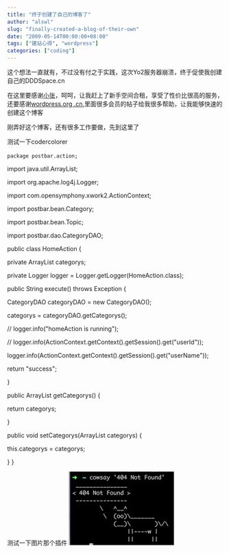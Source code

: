 ```yaml
---
title: "终于创建了自己的博客了"
author: "alswl"
slug: "finally-created-a-blog-of-their-own"
date: "2009-05-14T00:00:00+08:00"
tags: ["建站心得", "wordpress"]
categories: ["coding"]
---
```


这个想法一直就有，不过没有付之于实践，这次Yo2服务器崩溃，终于促使我创建自己的DDDSpace.cn

在这里要感谢[小张](http://hengtian.org/)，呵呵，让我赶上了新手空间合租，享受了性价比很高的服务，还要感谢[wordpress.org
.cn](http://wordpress.org.cn),里面很多会员的帖子给我很多帮助，让我能够快速的创建这个博客

刚弄好这个博客，还有很多工作要做，先到这里了

测试一下codercolorer

`package postbar.action;`

import java.util.ArrayList;

import org.apache.log4j.Logger;

import com.opensymphony.xwork2.ActionContext;

import postbar.bean.Category;

import postbar.bean.Topic;

import postbar.dao.CategoryDAO;

public class HomeAction {

private ArrayList categorys;

private Logger logger = Logger.getLogger(HomeAction.class);

public String execute() throws Exception {

CategoryDAO categoryDAO = new CategoryDAO();

categorys = categoryDAO.getCategorys();

// logger.info("homeAction is running");

// logger.info(ActionContext.getContext().getSession().get("userId"));

logger.info(ActionContext.getContext().getSession().get("userName"));

return "success";

}

public ArrayList getCategorys() {

return categorys;

}

public void setCategorys(ArrayList categorys) {

this.categorys = categorys;

} }

测试一下图片那个插件
[![image](/images/upload_dropbox/201612/404.png)](http://img9.2u.com.cn/desk_pic/big_247/246953.jpg)

